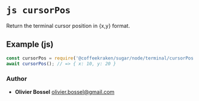 


<!-- @namespace    sugar.node.terminal -->
<!-- @name    cursorPos -->

# ```js cursorPos ```


Return the terminal cursor position in {x,y} format.



## Example (js)

```js
const cursorPos = require('@coffeekraken/sugar/node/terminal/cursorPos');
await cursorPos(); // => { x: 10, y: 20 }
```


### Author
- **Olivier Bossel** <a href="mailto:olivier.bossel@gmail.com">olivier.bossel@gmail.com</a> 




